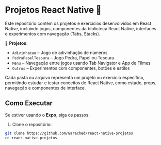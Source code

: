 # Projetos React Native 📱

Este repositório contém os projetos e exercícios desenvolvidos em React Native, incluindo jogos, componentes da biblioteca React Native, interfaces e experimentos com navegação (Tabs, Stacks). 

📂 **Projetos:**
- `Adivinhacao` – Jogo de adivinhação de números  
- `PedraPapelTesoura` – Jogo Pedra, Papel ou Tesoura  
- `Menu` – Navegação entre jogos usando Tab Navigator e App de Filmes  
- `Outros` – Experimentos com componentes, botões e estilos

Cada pasta ou arquivo representa um projeto ou exercício específico, permitindo estudar e testar conceitos de React Native, como estado, props, navegação e componentes de interface.

## Como Executar

Se estiver usando o **Expo**, siga os passos:

1. Clone o repositório:
```bash
git clone https://github.com/Garached/react-native-projetos
cd react-native-projetos

